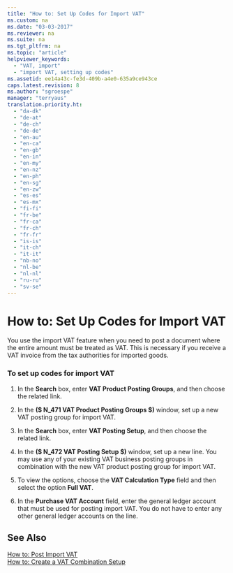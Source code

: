 ```yaml
---
title: "How to: Set Up Codes for Import VAT"
ms.custom: na
ms.date: "03-03-2017"
ms.reviewer: na
ms.suite: na
ms.tgt_pltfrm: na
ms.topic: "article"
helpviewer_keywords: 
  - "VAT, import"
  - "import VAT, setting up codes"
ms.assetid: ee14a43c-fe3d-409b-a4e0-635a9ce943ce
caps.latest.revision: 8
ms.author: "sgroespe"
manager: "terryaus"
translation.priority.ht: 
  - "da-dk"
  - "de-at"
  - "de-ch"
  - "de-de"
  - "en-au"
  - "en-ca"
  - "en-gb"
  - "en-in"
  - "en-my"
  - "en-nz"
  - "en-ph"
  - "en-sg"
  - "en-zw"
  - "es-es"
  - "es-mx"
  - "fi-fi"
  - "fr-be"
  - "fr-ca"
  - "fr-ch"
  - "fr-fr"
  - "is-is"
  - "it-ch"
  - "it-it"
  - "nb-no"
  - "nl-be"
  - "nl-nl"
  - "ru-ru"
  - "sv-se"
---
```

# How to: Set Up Codes for Import VAT
You use the import VAT feature when you need to post a document where the entire amount must be treated as VAT. This is necessary if you receive a VAT invoice from the tax authorities for imported goods.  
  
### To set up codes for import VAT  
  
1.  In the **Search** box, enter **VAT Product Posting Groups**, and then choose the related link.  
  
2.  In the **\($ N\_471 VAT Product Posting Groups $\)** window, set up a new VAT posting group for import VAT.  
  
3.  In the **Search** box, enter **VAT Posting Setup**, and then choose the related link.  
  
4.  In the **\($ N\_472 VAT Posting Setup $\)** window, set up a new line. You may use any of your existing VAT business posting groups in combination with the new VAT product posting group for import VAT.  
  
5.  To view the options, choose the **VAT Calculation Type** field and then select the option **Full VAT**.  
  
6.  In the **Purchase VAT Account** field, enter the general ledger account that must be used for posting import VAT. You do not have to enter any other general ledger accounts on the line.  
  
## See Also  
 [How to: Post Import VAT](../Finance/how-to-post-import-vat.md)   
 [How to: Create a VAT Combination Setup](../Finance/how-to-create-a-vat-combination-setup.md)